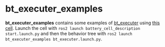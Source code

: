 # bt_executer_examples

**bt_executer_examples** contains some examples of [bt_executer](https://github.com/JRL-CARI-CNR-UNIBS/bt_executer.git) using [this cell](https://github.com/JRL-CARI-CNR-UNIBS/battery_cell.git).
Launch the cell with `ros2 launch battery_cell_description start.launch.py` and then the behavior tree with `ros2 launch bt_executer_examples bt_executer.launch.py`.

